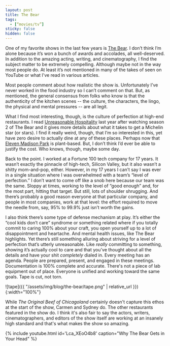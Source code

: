 ```yaml
---
layout: post
title: The Bear
tags:
  - [“movies/tv”]
sticky: false
hidden: false
---
```


One of my favorite shows in the last few years is [The Bear](https://en.wikipedia.org/wiki/The_Bear_(TV_series)).  I don’t think I’m alone because it’s won a bunch of awards and accolades, all well-deserved.  In addition to the amazing acting, writing, and cinematography, I find the subject matter to be extremely compelling.  Although maybe not in the way most people do.  At least it’s not mentioned in many of the takes of seen on YouTube or what I've read in various articles.

Most people comment about how realistic the show is.  Unfortunately I’ve never worked in the food industry so I can’t comment on that.  But, as mentioned, the general consensus from folks who know is that the authenticity of the kitchen scenes -- the culture, the characters, the lingo, the physical and mental pressures -- are all legit.

What I find most interesting, though, is the culture of perfection at high-end restaurants.  I read [Unreasonable Hospitality](https://www.amazon.com/Unreasonable-Hospitality-Remarkable-Giving-People/dp/0593418573) last year after watching season 2 of The Bear and it gives more details about what it takes to get a Michelin star (or stars).  I find it really weird, though, that I’m so interested in this, yet have zero desire to actually dine at any of these places.  Perhaps now that [Eleven Madison Park](https://www.elevenmadisonpark.com) is plant-based.  But, I don’t think I’d ever be able to justify the cost.  Who knows, though, maybe some day.

Back to the point.  I worked at a Fortune 100 tech company for 17 years.  It wasn’t exactly the pinnacle of high-tech, Silicon Valley, but it also wasn’t a shitty mom-and-pop, either.  However, in my 17 years I can’t say I was ever in a single situation where I was overwhelmed with a team’s “level of perfection.”  I don’t want to come off like a snob here because our team was the same.  Sloppy at times, working to the level of “good enough” and, for the most part, hitting that target.  But still, lots of shoulder shrugging.  And there’s probably a good reason everyone at that particular company, and people in most companies, work at that level: the effort required to move the needle from, say, 95% to 99.9% just isn’t worth the gains.

I also think there’s some type of defense mechanism at play.  It’s either the “cool kids don’t care” syndrome or something related where if you totally commit to caring 100% about your craft, you open yourself up to a lot of disappointment and heartache.  And mental health issues, like The Bear highlights.  Yet there’s still something alluring about striving for a level of perfection that’s utterly unreasonable.  Like *really* committing to something, showing it’s actually cool to care and that you’ve thought about all the details and have your shit *completely* dialed in.  Every meeting has an agenda.  People are prepared, present, and engaged in these meetings.  Documentation is 100% complete and accurate.  There's not a piece of lab equipment out of place.  Everyone is unified and working toward the same goals.  Tape is cut, not torn.

![tape]({{ "/assets/img/blog/the-bear/tape.png" | relative_url }}){:width="100%"}

While *The Original Beef of Chicagoland* certainly doesn't capture this ethos at the start of the show, Carmen and Sydney do.  The other restaurants featured in the show do.  I think it's also fair to say the actors, writers, cinematographers, and editors of the show itself are working at an insanely high standard and that's what makes the show so amazing.

{% include youtube.html id='Lca_XEoO4b8' caption="Why The Bear Gets in Your Head" %}